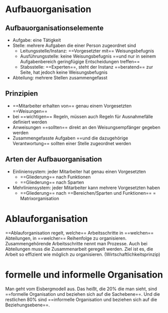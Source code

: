 # Aufbauorganisation
## Aufbauorganisationselemente
- Aufgabe: eine Tätigkeit
- Stelle: mehrere Aufgaben die einer Person zugeordnet sind
	- Leitungsstelle/Instanz: ==Vorgesetzter mit== Weisungsbefugnis
	- Ausführungsstelle: keine Weisungsbefugnis ==und nur in seinem Aufgabenbereich geringfügige Entscheidungen treffen==
	- Stabsstelle: ==Experten==, steht der Instanz ==beratend== zur Seite, hat jedoch keine Weisungsbefugnis
- Abteilung: mehrere Stellen zusammengefasst


## Prinzipien
- ==Mitarbeiter erhalten von== genau einem Vorgesetzten ==Weisungen==
- bei ==wichtigen== Regeln, müssen auch Regeln für Ausnahmefälle definiert werden
- Anweisungen ==sollten== direkt an den Weisungsempfänger gegeben werden
- Zusammengefasste Aufgaben ==und die dazugehörige Verantwortung== sollten einer Stelle zugeordnet werden


## Arten der Aufbauorganisation
- Einliniensystem: jeder Mitarbeiter hat genau einen Vorgesetzten
	- ==Gliederung== nach Funktionen
	- ==Gliederung== nach Sparten
- Mehrliniensystem: jeder Mitarbeiter kann mehrere Vorgesetzten haben
	- ==Gliederung== nach ==Bereichen/Sparten und Funktionen== = Matrixorganisation

# Ablauforganisation
==Ablauforganisation regelt, welche== Arbeitsschritte in ==welchen== Abteilungen, in ==welcher== Reihenfolge zu organisieren. Zusammengehörende Arbeitsschritte nennt man Prozesse. Auch bei Abteilungen muss die Zusammenarbeit geregelt werden. Ziel ist es, die Arbeit so effizient wie möglich zu organisieren. (Wirtschaftlichkeitsprinzip)


# formelle und informelle Organisation
Man geht vom Eisbergmodell aus. Das heißt, die 20% die man sieht, sind ==formelle Organisation und beziehen sich auf die Sachebene==. Und die restlichen 80% sind ==informelle Organisation und beziehen sich auf die Beziehungsebene==.